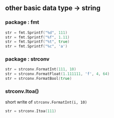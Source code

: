 ##  other basic data type    ->    string
###   package : fmt
```go
str = fmt.Sprintf("%d", 111)
str = fmt.Sprintf("%f", 1.11)
str = fmt.Sprintf("%t", true)
str = fmt.Sprintf("%c", 'a')
```

###   package : strconv
```go
str = strconv.FormatInt(111, 10)
str = strconv.FormatFloat(1.111111, 'f', 4, 64)
str = strconv.FormatBool(true)
```

###   strconv.Itoa()
short write of `strconv.FormatInt(i, 10)` 
```go
str = strconv.Itoa(111)
```
